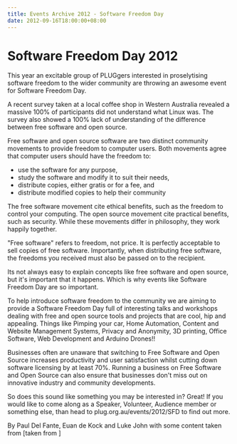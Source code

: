 ```yaml
---
title: Events Archive 2012 - Software Freedom Day
date: 2012-09-16T18:00:00+08:00
---
```


# Software Freedom Day 2012
This year an excitable group of PLUGgers interested in proselytising software freedom to the wider community are throwing an awesome event for Software Freedom Day.

A recent survey taken at a local coffee shop in Western Australia revealed a massive 100% of participants did not understand what Linux was. The survey also showed a 100% lack of understanding of the difference between free software and open source.

Free software and open source software are two distinct community movements to provide freedom to computer users. Both movements agree that computer users should have the freedom to:

* use the software for any purpose,
* study the software and modify it to suit their needs,
* distribute copies, either gratis or for a fee, and
* distribute modified copies to help their community

The free software movement cite ethical benefits, such as the freedom to control your computing. The open source movement cite practical benefits, such as security. While these movements differ in philosophy, they work happily together.

"Free software" refers to freedom, not price. It is perfectly acceptable to sell copies of free software. Importantly, when distributing free software, the freedoms you received must also be passed on to the recipient.

Its not always easy to explain concepts like free software and open source, but it's important that it happens. Which is why events like Software Freedom Day are so important.

To help introduce software freedom to the community we are aiming to provide a Software Freedom Day full of interesting talks and workshops dealing with free and open source tools and projects that are cool, hip and appealing. Things like Pimping your car, Home Automation, Content and Website Management Systems, Privacy and Anonymity, 3D printing, Office Software, Web Development and Arduino Drones!!

Businesses often are unaware that switching to Free Software and Open Source increases productivity and user satisfaction whilst cutting down software licensing by at least 70%. Running a business on Free Software and Open Source can also ensure that businesses don't miss out on innovative industry and community developments.

So does this sound like something you may be interested in? Great! If you would like to come along as a Speaker, Volunteer, Audience member or something else, than head to plug.org.au/events/2012/SFD to find out more.

By Paul Del Fante, Euan de Kock and Luke John with some content taken from [taken from ]
